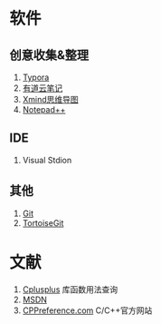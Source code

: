 # 软件

## 创意收集&整理

1. [Typora](https://typora.io/)
2. [有道云笔记](http://note.youdao.com/)
3. [Xmind思维导图](https://www.xmind.net/)
4. [Notepad++](https://notepad-plus-plus.org/)

## IDE

1. Visual Stdion 



## 其他

1. [Git](https://git-scm.com/)
2. [TortoiseGit](https://tortoisegit.org/)

# 文献

1. [Cplusplus](cplusplus.com) 库函数用法查询
2. [MSDN]()
3. [CPPreference.com](cppreference.com) C/C++官方网站

